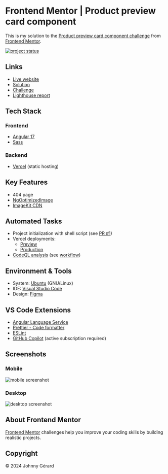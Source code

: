 # Frontend Mentor | Product preview card component

This is my solution to the [Product preview card component challenge](https://www.frontendmentor.io/challenges/product-preview-card-component-GO7UmttRfa) from [Frontend Mentor](https://www.frontendmentor.io/).

[![project status](https://img.shields.io/badge/status-solution%20published-success?style=for-the-badge)](https://www.frontendmentor.io/solutions/product-preview-card-component-with-404-OFsbTsDSQ-)

## Links

- [Live website](https://fem-product-preview-card-component.vercel.app/)
- [Solution](https://www.frontendmentor.io/solutions/product-preview-card-component-with-404-OFsbTsDSQ-)
- [Challenge](https://www.frontendmentor.io/challenges/product-preview-card-component-GO7UmttRfa)
- [Lighthouse report](https://googlechrome.github.io/lighthouse/viewer/?gist=3bdd3ce93f4b3f6b1ea39c851d345be8)

## Tech Stack

### Frontend

- [Angular 17](https://blog.angular.io/introducing-angular-v17-4d7033312e4b)
- [Sass](https://sass-lang.com/)

### Backend

- [Vercel](https://vercel.com/) (static hosting)

## Key Features

- 404 page
- [NgOptimizedImage](https://angular.dev/guide/image-optimization)
- [ImageKit CDN](https://imagekit.io/)

## Automated Tasks

- Project initialization with shell script (see [PR #1](https://github.com/johnnygerard/fem-product-preview-card-component/pull/1))
- Vercel deployments:
  - [Preview](.github/workflows/vercel-preview.yaml)
  - [Production](.github/workflows/vercel-production.yaml)
- [CodeQL analysis](https://codeql.github.com/) (see [workflow](.github/workflows/codeql.yaml))

## Environment & Tools

- System: [Ubuntu](https://ubuntu.com/) (GNU/Linux)
- IDE: [Visual Studio Code](https://code.visualstudio.com/)
- Design: [Figma](https://www.figma.com/)

## VS Code Extensions

- [Angular Language Service](https://marketplace.visualstudio.com/items?itemName=angular.ng-template)
- [Prettier - Code formatter](https://marketplace.visualstudio.com/items?itemName=esbenp.prettier-vscode)
- [ESLint](https://marketplace.visualstudio.com/items?itemName=dbaeumer.vscode-eslint)
- [GitHub Copilot](https://marketplace.visualstudio.com/items?itemName=github.copilot) (active subscription required)

## Screenshots

### Mobile

![mobile screenshot](screenshots/mobile.avif)

### Desktop

![desktop screenshot](screenshots/desktop.avif)

## About Frontend Mentor

[Frontend Mentor](https://www.frontendmentor.io/) challenges help you improve your coding skills by building realistic projects.

## Copyright

© 2024 Johnny Gérard
